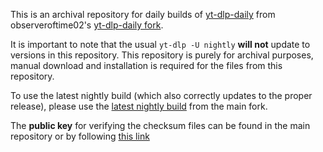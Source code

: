 This is an archival repository for daily builds of [yt-dlp-daily](https://github.com/observeroftime02/yt-dlp-daily "yt-dlp-daily") from observeroftime02's [yt-dlp-daily fork](https://github.com/observeroftime02/yt-dlp-daily "yt-dlp-daily fork"). 

It is important to note that the usual `yt-dlp -U nightly` **will not** update to versions in this repository. This repository is purely for archival purposes, manual download and installation is required for the files from this repository.

To use the latest nightly build (which also correctly updates to the proper release), please use the [latest nightly build](https://github.com/observeroftime02/yt-dlp-daily/releases/tag/nightly "latest nightly build") from the main fork.

The **public key** for verifying the checksum files can be found in the main repository or by following [this link](https://github.com/observeroftime02/yt-dlp-daily/blob/master/observeroftime02_0x519EA8F3_public.asc)
